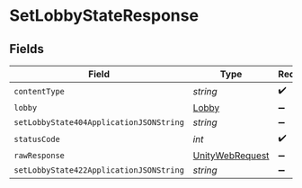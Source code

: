 # SetLobbyStateResponse


## Fields

| Field                                                                                                            | Type                                                                                                             | Required                                                                                                         | Description                                                                                                      |
| ---------------------------------------------------------------------------------------------------------------- | ---------------------------------------------------------------------------------------------------------------- | ---------------------------------------------------------------------------------------------------------------- | ---------------------------------------------------------------------------------------------------------------- |
| `contentType`                                                                                                    | *string*                                                                                                         | :heavy_check_mark:                                                                                               | N/A                                                                                                              |
| `lobby`                                                                                                          | [Lobby](../../models/shared/Lobby.md)                                                                            | :heavy_minus_sign:                                                                                               | Ok                                                                                                               |
| `setLobbyState404ApplicationJSONString`                                                                          | *string*                                                                                                         | :heavy_minus_sign:                                                                                               | N/A                                                                                                              |
| `statusCode`                                                                                                     | *int*                                                                                                            | :heavy_check_mark:                                                                                               | N/A                                                                                                              |
| `rawResponse`                                                                                                    | [UnityWebRequest](https://docs.unity3d.com/2021.3/Documentation/ScriptReference/Networking.UnityWebRequest.html) | :heavy_minus_sign:                                                                                               | N/A                                                                                                              |
| `setLobbyState422ApplicationJSONString`                                                                          | *string*                                                                                                         | :heavy_minus_sign:                                                                                               | N/A                                                                                                              |
